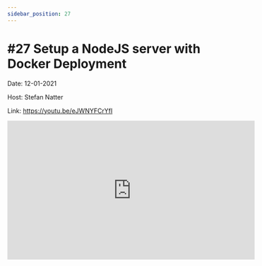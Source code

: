 ```yaml
---
sidebar_position: 27
---
```


# #27 Setup a NodeJS server with Docker Deployment

Date: 12-01-2021

Host: Stefan Natter

Link: https://youtu.be/eJWNYFCrYfI

<iframe width="560" height="315" src="https://www.youtube.com/embed/eJWNYFCrYfI" title="YouTube video player" frameborder="0" allow="accelerometer; autoplay; clipboard-write; encrypted-media; gyroscope; picture-in-picture; web-share" allowfullscreen></iframe>